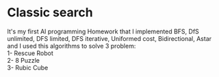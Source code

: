 # Classic search 
It's my first AI programming Homework that I implemented BFS, DfS unlimited, DFS limited, DFS iterative, Uniformed cost, Bidirectional, Astar and I used this algorithms to solve 3 problem:   
1- Rescue Robot  
2- 8 Puzzle  
3- Rubic Cube  
